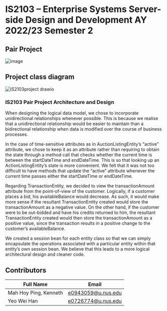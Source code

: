 
# IS2103 – Enterprise Systems Server-side Design and Development AY 2022/23 Semester 2

## Pair Project
![image](https://user-images.githubusercontent.com/36888332/232277531-f381d42e-0eb4-4eb4-a216-12fbdecf8b9a.png)

## Project class diagram
![IS2103project drawio](https://user-images.githubusercontent.com/36888332/232276724-66b29c3a-7f15-4e01-b610-5f71c30fd071.png)


### IS2103 Pair Project Architecture and Design

When designing the logical data model, we chose to incorporate unidirectional relationships whenever possible. This is because we realise that a unidirectional relationship would be easier to maintain than a bidirectional relationship when data is modified over the course of business processes.

In the case of time-sensitive attributes as in AuctionListingEntity’s “active” attribute, we chose to keep it as an attribute rather than requiring to obtain the state through a method call that checks whether the current time is between the startDateTime and endDateTime. This is so that looking up an ActionListingEntity’s state is more convenient. We felt that it was not too difficult to have methods that update the “active” attribute whenever the current time passes either the startDateTime or endDateTime.

Regarding TransactionEntity, we decided to view the transactionAmount attribute from the point-of-view of the customer. Logically, if a customer places a bid, his availableBalance would decrease. As such, it would make more sense if the resultant TransactionEntity created would store the transactionAmount as a negative value. On the other hand, if the customer were to be out-bidded and have his credits returned to him, the resultant TransactionEntity created would then store the transactionAmount as a positive value, since the transaction results in a positive change to the customer’s availableBalance.

We created a session bean for each entity class so that we can simply encapsulate the operations associated with a particular entity within that entity’s own session bean. We believe that this leads to a more logical architectural design and cleaner code.

## Contributors
| Full Name | Email |
| --- | --- |
| Mah Hoy Ping, Kenneth | e0943059@u.nus.edu |
| Yeo Wei Han | e0726774@u.nus.edu |
